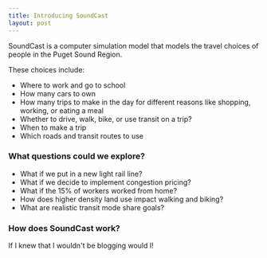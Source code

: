 ```yaml
---
title: Introducing SoundCast
layout: post
---
```


SoundCast is a computer simulation model that models the travel choices of people in the Puget Sound Region.

These choices include:

* Where to work and go to school
* How many cars to own
* How many trips to make in the day for different reasons like shopping, working, or eating a meal
* Whether to drive, walk, bike, or use transit on a trip?
* When to make a trip
* Which roads and transit routes to use

### What questions could we explore?

* What if we put in a new light rail line?
* What if we decide to implement congestion pricing?
* What if the 15% of workers worked from home?
* How does higher density land use impact walking and biking?
* What are realistic transit mode share goals?

### How does SoundCast work?

If I knew that I wouldn't be blogging would I!
